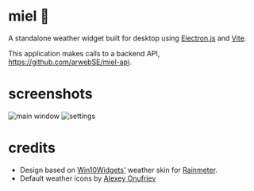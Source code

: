 # miel 🍯

A standalone weather widget built for desktop using [Electron.js](https://www.electronjs.org/) and [Vite](https://vitejs.dev/).

This application makes calls to a backend API, https://github.com/arwebSE/miel-api.

# screenshots

![main window](https://i.imgur.com/9euSA5o.png)
![settings](https://i.imgur.com/nFEJayH.png)

# credits

* Design based on [Win10Widgets'](https://github.com/tjmarkham/win10widgets) weather skin for [Rainmeter](https://www.rainmeter.net/).
* Default weather icons by [Alexey Onufriev](https://dribbble.com/onufriev)
